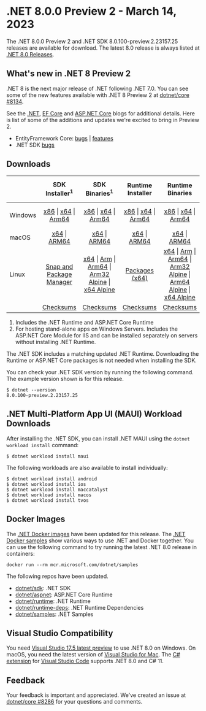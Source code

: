 # .NET 8.0.0 Preview 2 - March 14, 2023

The .NET 8.0.0 Preview 2 and .NET SDK 8.0.100-preview.2.23157.25 releases are available for download. The latest 8.0 release is always listed at [.NET 8.0 Releases](../README.md).

## What's new in .NET 8 Preview 2

.NET 8 is the next major release of .NET following .NET 7.0. You can see some of the new features available with .NET 8 Preview 2 at [dotnet/core #8134](https://github.com/dotnet/core/issues/8134).

See the [.NET][dotnet-blog], [EF Core][ef-blog] and [ASP.NET Core][aspnet-blog] blogs for additional details.
Here is list of some of the additions and updates we're excited to bring in Preview 2.

* EntityFramework Core: [bugs][ef_bugs] | [features][ef_features]
* .NET SDK [bugs][sdk_bugs]

## Downloads

|           | SDK Installer<sup>1</sup>                        | SDK Binaries<sup>1</sup>                 | Runtime Installer                                        | Runtime Binaries                                 | ASP.NET Core Runtime           |Windows Desktop Runtime          |
| --------- | :------------------------------------------:     | :----------------------:                 | :---------------------------:                            | :-------------------------:                      | :-----------------:            | :-----------------:            |
| Windows   | [x86][dotnet-sdk-win-x86.exe] \| [x64][dotnet-sdk-win-x64.exe] \| [Arm64][dotnet-sdk-win-arm64.exe] | [x86][dotnet-sdk-win-x86.zip] \| [x64][dotnet-sdk-win-x64.zip] \|  [Arm64][dotnet-sdk-win-arm64.zip] | [x86][dotnet-runtime-win-x86.exe] \| [x64][dotnet-runtime-win-x64.exe] \| [Arm64][dotnet-runtime-win-arm64.exe] | [x86][dotnet-runtime-win-x86.zip] \| [x64][dotnet-runtime-win-x64.zip] \| [Arm64][dotnet-runtime-win-arm64.zip] | [x86][aspnetcore-runtime-win-x86.exe] \| [x64][aspnetcore-runtime-win-x64.exe] \|<br/> [Hosting Bundle][dotnet-hosting-win.exe]<sup>2</sup> | [x86][windowsdesktop-runtime-win-x86.exe] \| [x64][windowsdesktop-runtime-win-x64.exe] \| [Arm64][windowsdesktop-runtime-win-arm64.exe] |
| macOS     | [x64][dotnet-sdk-osx-x64.pkg] \| [ARM64][dotnet-sdk-osx-arm64.pkg] | [x64][dotnet-sdk-osx-x64.tar.gz] \| [ARM64][dotnet-sdk-osx-arm64.tar.gz]  | [x64][dotnet-runtime-osx-x64.pkg] \| [ARM64][dotnet-runtime-osx-arm64.pkg] | [x64][dotnet-runtime-osx-x64.tar.gz] \| [ARM64][dotnet-runtime-osx-arm64.tar.gz]| [x64][aspnetcore-runtime-osx-x64.tar.gz] \| [ARM64][aspnetcore-runtime-osx-arm64.tar.gz] | - |<sup>1</sup>
| Linux     |  [Snap and Package Manager](../install-linux.md)  | [x64][dotnet-sdk-linux-x64.tar.gz] \| [Arm][dotnet-sdk-linux-arm.tar.gz]  \| [Arm64][dotnet-sdk-linux-arm64.tar.gz] \| [Arm32 Alpine][dotnet-sdk-linux-musl-arm.tar.gz]  \| [x64 Alpine][dotnet-sdk-linux-musl-x64.tar.gz] | [Packages (x64)][linux-packages] | [x64][dotnet-runtime-linux-x64.tar.gz] \| [Arm][dotnet-runtime-linux-arm.tar.gz] \| [Arm64][dotnet-runtime-linux-arm64.tar.gz] \| [Arm32 Alpine][dotnet-runtime-linux-musl-arm.tar.gz] \| [Arm64 Alpine][dotnet-runtime-linux-musl-arm64.tar.gz] \| [x64 Alpine][dotnet-runtime-linux-musl-x64.tar.gz]  | [x64][aspnetcore-runtime-linux-x64.tar.gz]<sup>1</sup>  \| [Arm][aspnetcore-runtime-linux-arm.tar.gz]<sup>1</sup> \| [Arm64][aspnetcore-runtime-linux-arm64.tar.gz]<sup>1</sup> \| [x64 Alpine][aspnetcore-runtime-linux-musl-x64.tar.gz] | - | <sup>1</sup> |
|  | [Checksums][checksums-sdk]                             | [Checksums][checksums-sdk]                                      | [Checksums][checksums-runtime]                             | [Checksums][checksums-runtime]  | [Checksums][checksums-runtime]  | [Checksums][checksums-runtime]


1. Includes the .NET Runtime and ASP.NET Core Runtime
2. For hosting stand-alone apps on Windows Servers. Includes the ASP.NET Core Module for IIS and can be installed separately on servers without installing .NET Runtime.


The .NET SDK includes a matching updated .NET Runtime. Downloading the Runtime or ASP.NET Core packages is not needed when installing the SDK.

You can check your .NET SDK version by running the following command. The example version shown is for this release.

```console
$ dotnet --version
8.0.100-preview.2.23157.25
```

## .NET Multi-Platform App UI (MAUI) Workload Downloads

 After installing the .NET SDK, you can install .NET MAUI using the `dotnet workload install` command:

 ```console
 $ dotnet workload install maui
 ```

 The following workloads are also available to install individually:

 ```console
 $ dotnet workload install android
 $ dotnet workload install ios
 $ dotnet workload install maccatalyst
 $ dotnet workload install macos
 $ dotnet workload install tvos
 ```

## Docker Images

The [.NET Docker images](https://hub.docker.com/_/microsoft-dotnet) have been updated for this release. The [.NET Docker samples](https://github.com/dotnet/dotnet-docker/blob/main/samples/README.md) show various ways to use .NET and Docker together. You can use the following command to try running the latest .NET 8.0 release in containers:

```console
docker run --rm mcr.microsoft.com/dotnet/samples
```

The following repos have been updated.

* [dotnet/sdk](https://github.com/dotnet/dotnet-docker/blob/main/README.sdk.md): .NET SDK
* [dotnet/aspnet](https://github.com/dotnet/dotnet-docker/blob/main/README.aspnet.md): ASP.NET Core Runtime
* [dotnet/runtime](https://github.com/dotnet/dotnet-docker/blob/main/README.runtime.md): .NET Runtime
* [dotnet/runtime-deps](https://github.com/dotnet/dotnet-docker/blob/main/README.runtime.md): .NET Runtime Dependencies
* [dotnet/samples](https://github.com/dotnet/dotnet-docker/blob/main/README.samples.md): .NET Samples

## Visual Studio Compatibility

You need [Visual Studio 17.5 latest preview](https://visualstudio.microsoft.com) to use .NET 8.0 on Windows. On macOS, you need the latest version of [Visual Studio for Mac](https://visualstudio.microsoft.com/vs/mac/). The [C# extension](https://code.visualstudio.com/docs/languages/dotnet) for [Visual Studio Code](https://code.visualstudio.com/) supports .NET 8.0 and C# 11.


## Feedback

Your feedback is important and appreciated. We've created an issue at [dotnet/core #8286](https://github.com/dotnet/core/issues/8286) for your questions and comments.

[blob-runtime]: https://dotnetcli.blob.core.windows.net/dotnet/Runtime/
[blob-sdk]: https://dotnetcli.blob.core.windows.net/dotnet/Sdk/
[release-notes]: 8.0.0-preview.2.md

[checksums-runtime]: https://dotnetcli.blob.core.windows.net/dotnet/checksums/8.0.0-preview.2-sha.txt
[checksums-sdk]: https://dotnetcli.blob.core.windows.net/dotnet/checksums/8.0.0-preview.2-sha.txt

[linux-install]: https://learn.microsoft.com/dotnet/core/install/linux
[dotnet-blog]:  https://devblogs.microsoft.com/dotnet/announcing-dotnet-8-preview-2
[aspnet-blog]: https://devblogs.microsoft.com/dotnet/asp-net-core-updates-in-dotnet-8-preview-2/
[ef-blog]: https://devblogs.microsoft.com/dotnet/announcing-ef8-preview-2/
[ef_bugs]: https://github.com/dotnet/efcore/issues?q=is%3Aissue+milestone%3A8.0.0-preview1+is%3Aclosed+label%3Atype-bug
[ef_features]: https://github.com/dotnet/efcore/issues?q=is%3Aissue+milestone%3A8.0.0-preview1+is%3Aclosed+label%3Atype-enhancement

[aspnet_bugs]: https://github.com/aspnet/AspNetCore/issues?q=is%3Aissue+milestone%3A8.0.0-preview1+label%3ADone+label%3Abug
[aspnet_features]: https://github.com/aspnet/AspNetCore/issues?q=is%3Aissue+milestone%3A8.0.0-preview1+label%3ADone+label%3Aenhancement
[runtime_bugs]: https://github.com/dotnet/runtime/issues?utf8=%E2%9C%93&q=is%3Aissue+milestone%3A8.0+label%3Abug+
[runtime_features]: https://github.com/dotnet/runtime/issues?q=is%3Aissue+milestone%3A8.0+label%3Aenhancement

[sdk_bugs]: https://github.com/dotnet/sdk/issues?q=is%3Aissue+is%3Aclosed+milestone%3A8.0.1xx
[linux-packages]: ../install-linux.md


[//]: # ( Runtime 8.0.0-preview.2.23128.3)
[dotnet-runtime-linux-arm.tar.gz]: https://download.visualstudio.microsoft.com/download/pr/1fe1fa52-f44f-4e97-9b80-03c91eaec094/f8c6e96815e2ea4d697b4cd5c7d09e3b/dotnet-runtime-8.0.0-preview.2.23128.3-linux-arm.tar.gz
[dotnet-runtime-linux-arm64.tar.gz]: https://download.visualstudio.microsoft.com/download/pr/31b60621-dcaf-4b89-83c6-cd9cc5657350/6a5b181b84409a029d80acc94c0387b5/dotnet-runtime-8.0.0-preview.2.23128.3-linux-arm64.tar.gz
[dotnet-runtime-linux-musl-arm.tar.gz]: https://download.visualstudio.microsoft.com/download/pr/83e2d5a9-d10c-4fb0-ba36-79ecefa276ba/1a94872fad223cf1896a3655a3a71fb5/dotnet-runtime-8.0.0-preview.2.23128.3-linux-musl-arm.tar.gz
[dotnet-runtime-linux-musl-arm64.tar.gz]: https://download.visualstudio.microsoft.com/download/pr/e2fc9e6f-b989-4fa3-be19-4bb241196f51/5fe0d03193b94d66cebcbb34908f0726/dotnet-runtime-8.0.0-preview.2.23128.3-linux-musl-arm64.tar.gz
[dotnet-runtime-linux-musl-x64.tar.gz]: https://download.visualstudio.microsoft.com/download/pr/5967473b-a9ac-48e7-bc55-6d29d08c2561/8363715ad3db857ebe94b2296bc8b8dd/dotnet-runtime-8.0.0-preview.2.23128.3-linux-musl-x64.tar.gz
[dotnet-runtime-linux-x64.tar.gz]: https://download.visualstudio.microsoft.com/download/pr/f74940ab-c6c8-4464-8a4d-a1149a9dc965/c774b22355f65c13101937cbd2a79071/dotnet-runtime-8.0.0-preview.2.23128.3-linux-x64.tar.gz
[dotnet-runtime-osx-arm64.pkg]: https://download.visualstudio.microsoft.com/download/pr/e6a7dd4d-46c5-4ad2-9512-e2759a6796fe/f4b996a2a5c33c548d03b80d5f5226a2/dotnet-runtime-8.0.0-preview.2.23128.3-osx-arm64.pkg
[dotnet-runtime-osx-arm64.tar.gz]: https://download.visualstudio.microsoft.com/download/pr/6651d249-9e3a-4726-9733-76307787c213/445ad516907a2939a3da383501e51cfe/dotnet-runtime-8.0.0-preview.2.23128.3-osx-arm64.tar.gz
[dotnet-runtime-osx-x64.pkg]: https://download.visualstudio.microsoft.com/download/pr/94271da7-60cd-435c-b273-c03c3b866ac4/9f3612d079ced4b017aec3e917a3fb45/dotnet-runtime-8.0.0-preview.2.23128.3-osx-x64.pkg
[dotnet-runtime-osx-x64.tar.gz]: https://download.visualstudio.microsoft.com/download/pr/79a747b1-a7b8-432f-a641-fdc528f4d885/242cab0619683336965c964038e57ff7/dotnet-runtime-8.0.0-preview.2.23128.3-osx-x64.tar.gz
[dotnet-runtime-win-arm64.exe]: https://download.visualstudio.microsoft.com/download/pr/46991efb-2af2-4c02-82f3-ec023db2e7ea/c77a545c316ce63e88621bdf30cfb939/dotnet-runtime-8.0.0-preview.2.23128.3-win-arm64.exe
[dotnet-runtime-win-arm64.zip]: https://download.visualstudio.microsoft.com/download/pr/f988fdd3-2f90-4222-847e-0d9cc55ca314/b4bee913b5570e3c82c74b0d41554f8b/dotnet-runtime-8.0.0-preview.2.23128.3-win-arm64.zip
[dotnet-runtime-win-x64.exe]: https://download.visualstudio.microsoft.com/download/pr/207e554d-fbf1-4238-a4b5-087425a29f51/8daf5a8c93f93b95e044cbb6b393bc3c/dotnet-runtime-8.0.0-preview.2.23128.3-win-x64.exe
[dotnet-runtime-win-x64.zip]: https://download.visualstudio.microsoft.com/download/pr/7fbb862a-d582-4d1e-a6e6-67a69e1822af/baff37166c711b1242b8984a898088ba/dotnet-runtime-8.0.0-preview.2.23128.3-win-x64.zip
[dotnet-runtime-win-x86.exe]: https://download.visualstudio.microsoft.com/download/pr/c9178525-9791-47a3-8195-aed3e97884e4/07198c92dc8744cc9dc249c241e01ed0/dotnet-runtime-8.0.0-preview.2.23128.3-win-x86.exe
[dotnet-runtime-win-x86.zip]: https://download.visualstudio.microsoft.com/download/pr/3c3735db-0143-4999-a28e-b1500ed60057/fd6fefa4583e6324762ad1299cdeab6a/dotnet-runtime-8.0.0-preview.2.23128.3-win-x86.zip

[//]: # ( WindowsDesktop 8.0.0-preview.2.23128.5)
[windowsdesktop-runtime-win-arm64.exe]: https://download.visualstudio.microsoft.com/download/pr/7719c1f6-0a3c-4639-88b9-68d9fa7ad6b6/3e0ae6d7eb42cfded0b243f66f6bd60b/windowsdesktop-runtime-8.0.0-preview.2.23128.5-win-arm64.exe
[windowsdesktop-runtime-win-arm64.zip]: https://download.visualstudio.microsoft.com/download/pr/f9c1a74b-a647-477d-96bd-a138ece231df/371d2c9c8ad603903367a2623c15845f/windowsdesktop-runtime-8.0.0-preview.2.23128.5-win-arm64.zip
[windowsdesktop-runtime-win-x64.exe]: https://download.visualstudio.microsoft.com/download/pr/fbf2b09d-94c1-4dc8-909c-b586d263a633/1b55ad91c53b45a3705f6fa271b5753d/windowsdesktop-runtime-8.0.0-preview.2.23128.5-win-x64.exe
[windowsdesktop-runtime-win-x64.zip]: https://download.visualstudio.microsoft.com/download/pr/6e9f9d07-7d1e-43f5-bbe4-bd5d59739733/9663e9b1fffe20978c7a74dc01276e9e/windowsdesktop-runtime-8.0.0-preview.2.23128.5-win-x64.zip
[windowsdesktop-runtime-win-x86.exe]: https://download.visualstudio.microsoft.com/download/pr/9ac13759-6661-4d3b-910d-81b922ca3290/34729748c5fb074fcdf9876dd8fa0498/windowsdesktop-runtime-8.0.0-preview.2.23128.5-win-x86.exe
[windowsdesktop-runtime-win-x86.zip]: https://download.visualstudio.microsoft.com/download/pr/44bcefee-91fa-46a6-82c3-6d1b8efe1741/83034a3c41294cc40a34e0dad5619c72/windowsdesktop-runtime-8.0.0-preview.2.23128.5-win-x86.zip

[//]: # ( ASP 8.0.0-preview.2.23153.2)
[aspnetcore-runtime-linux-arm.tar.gz]: https://download.visualstudio.microsoft.com/download/pr/ac41f19c-570a-4fcb-bcef-0fce300429ee/462d353178f0551e92f0f480d34a0812/aspnetcore-runtime-8.0.0-preview.2.23153.2-linux-arm.tar.gz
[aspnetcore-runtime-linux-arm64.tar.gz]: https://download.visualstudio.microsoft.com/download/pr/87c69e56-17b4-4346-995d-14242e2ec5bb/b656ba5e42d9d96ba065a4d0f971590b/aspnetcore-runtime-8.0.0-preview.2.23153.2-linux-arm64.tar.gz
[aspnetcore-runtime-linux-musl-arm.tar.gz]: https://download.visualstudio.microsoft.com/download/pr/7bbbd453-d4d8-4b59-ba02-5003d55bba07/a1f898e34226cb6fb7dcac8cc686dbe8/aspnetcore-runtime-8.0.0-preview.2.23153.2-linux-musl-arm.tar.gz
[aspnetcore-runtime-linux-musl-arm64.tar.gz]: https://download.visualstudio.microsoft.com/download/pr/4c12892a-4978-4f31-a5db-8d3d61332199/16428bd7f55d2c84d2a922405283ecf1/aspnetcore-runtime-8.0.0-preview.2.23153.2-linux-musl-arm64.tar.gz
[aspnetcore-runtime-linux-musl-x64.tar.gz]: https://download.visualstudio.microsoft.com/download/pr/57b321b0-2e26-42b7-a8ac-51d02bf166a3/6002ae90405d0afd8674ee5225961db5/aspnetcore-runtime-8.0.0-preview.2.23153.2-linux-musl-x64.tar.gz
[aspnetcore-runtime-linux-x64.tar.gz]: https://download.visualstudio.microsoft.com/download/pr/930d8abc-009c-47c8-97cc-4c61ca7a74ef/7a116b9554c6db0d84f53937f89d5240/aspnetcore-runtime-8.0.0-preview.2.23153.2-linux-x64.tar.gz
[aspnetcore-runtime-osx-arm64.tar.gz]: https://download.visualstudio.microsoft.com/download/pr/af525c46-4f32-4fb6-9435-522cb5f6b8e5/2323948790b195eebccfa5121d434e74/aspnetcore-runtime-8.0.0-preview.2.23153.2-osx-arm64.tar.gz
[aspnetcore-runtime-osx-x64.tar.gz]: https://download.visualstudio.microsoft.com/download/pr/8bf4989d-9696-45f8-af31-afd2a7fc5ca9/0892caa5dcc0ee2b342d85963610fe15/aspnetcore-runtime-8.0.0-preview.2.23153.2-osx-x64.tar.gz
[aspnetcore-runtime-win-arm64.zip]: https://download.visualstudio.microsoft.com/download/pr/0a1a518b-3ce4-4b69-a9dc-793760104a1c/cd3b44f49739c57b3e0ee0854ee3c54a/aspnetcore-runtime-8.0.0-preview.2.23153.2-win-arm64.zip
[aspnetcore-runtime-win-x64.exe]: https://download.visualstudio.microsoft.com/download/pr/b3979a0b-35a9-4f3e-9cdc-7049d333005c/4d47b2f55a3974c93462c715f46384cf/aspnetcore-runtime-8.0.0-preview.2.23153.2-win-x64.exe
[aspnetcore-runtime-win-x64.zip]: https://download.visualstudio.microsoft.com/download/pr/9d45b8bf-f308-4c68-9b76-07f612c66add/59cdbd09d2e49fea0ec7b798ce59121f/aspnetcore-runtime-8.0.0-preview.2.23153.2-win-x64.zip
[aspnetcore-runtime-win-x86.exe]: https://download.visualstudio.microsoft.com/download/pr/9c77d920-9a7e-400f-bbd2-7062857b4481/8ec60d90333399f857b9e1b18e42ee8e/aspnetcore-runtime-8.0.0-preview.2.23153.2-win-x86.exe
[aspnetcore-runtime-win-x86.zip]: https://download.visualstudio.microsoft.com/download/pr/94b02d11-90e9-41f8-8dd1-e9b1551c2596/f955ed50c422a27cb1e076020e5b2473/aspnetcore-runtime-8.0.0-preview.2.23153.2-win-x86.zip
[dotnet-hosting-win.exe]: https://download.visualstudio.microsoft.com/download/pr/09af9a4b-7cd4-425e-b9ce-25579faaf528/99930a6816270440fee1268a6652cb34/dotnet-hosting-8.0.0-preview.2.23153.2-win.exe

[//]: # ( SDK 8.0.100-preview.2.23157.25)
[dotnet-sdk-linux-arm.tar.gz]: https://download.visualstudio.microsoft.com/download/pr/ba3b846b-fe26-4797-bfb6-3a2a611943af/4f97df1d2f5886b30809dfc3144111f6/dotnet-sdk-8.0.100-preview.2.23157.25-linux-arm.tar.gz
[dotnet-sdk-linux-arm64.tar.gz]: https://download.visualstudio.microsoft.com/download/pr/5ca09c3e-e6c0-4ea2-bc1c-371cc4d0b79a/f05e4e38788662b2e226bf75569e42aa/dotnet-sdk-8.0.100-preview.2.23157.25-linux-arm64.tar.gz
[dotnet-sdk-linux-musl-arm.tar.gz]: https://download.visualstudio.microsoft.com/download/pr/fbe6986c-d1a2-47be-b479-9adf9001ba15/d789b0f1421729f0a62ee3360184eaaf/dotnet-sdk-8.0.100-preview.2.23157.25-linux-musl-arm.tar.gz
[dotnet-sdk-linux-musl-arm64.tar.gz]: https://download.visualstudio.microsoft.com/download/pr/320c9224-81a3-4726-bdc6-88adb8391ec4/b1073d8f721ab4131892263b82f85529/dotnet-sdk-8.0.100-preview.2.23157.25-linux-musl-arm64.tar.gz
[dotnet-sdk-linux-musl-x64.tar.gz]: https://download.visualstudio.microsoft.com/download/pr/3394d9eb-aac2-4f47-b98b-94c0c89669d6/ebf994a7e8ac6e1c67ae2acccc6ed5c3/dotnet-sdk-8.0.100-preview.2.23157.25-linux-musl-x64.tar.gz
[dotnet-sdk-linux-x64.tar.gz]: https://download.visualstudio.microsoft.com/download/pr/a042ab5b-f160-4621-ac14-77be759167d7/373e6e8ae9381ffc1ba853bb6542d55c/dotnet-sdk-8.0.100-preview.2.23157.25-linux-x64.tar.gz
[dotnet-sdk-osx-arm64.pkg]: https://download.visualstudio.microsoft.com/download/pr/9bb7054e-4547-4021-b46f-edee2428b10d/1dbe4945aabec0cd9c8b15080ec98b37/dotnet-sdk-8.0.100-preview.2.23157.25-osx-arm64.pkg
[dotnet-sdk-osx-arm64.tar.gz]: https://download.visualstudio.microsoft.com/download/pr/62c49e14-4f0a-4698-aa08-8d77d383fa8f/909bb059d035324ddc2e8a8fdb77a01e/dotnet-sdk-8.0.100-preview.2.23157.25-osx-arm64.tar.gz
[dotnet-sdk-osx-x64.pkg]: https://download.visualstudio.microsoft.com/download/pr/d22c5e44-5ddc-41c2-bc23-cc7cbf7bed72/25e24c6de0c41648965533073cfba2c2/dotnet-sdk-8.0.100-preview.2.23157.25-osx-x64.pkg
[dotnet-sdk-osx-x64.tar.gz]: https://download.visualstudio.microsoft.com/download/pr/6a390a1a-2d50-4ea3-a5f7-0a945b30a436/1968bbba00d7c4a3d2f0b8d13002d77e/dotnet-sdk-8.0.100-preview.2.23157.25-osx-x64.tar.gz
[dotnet-sdk-win-arm64.exe]: https://download.visualstudio.microsoft.com/download/pr/c53014ba-5042-472f-bba4-0132cb9af3bd/88871b19317e841753a69f693ccbee91/dotnet-sdk-8.0.100-preview.2.23157.25-win-arm64.exe
[dotnet-sdk-win-arm64.zip]: https://download.visualstudio.microsoft.com/download/pr/79a658c6-b6aa-4c02-9e63-77c153b809d6/6425c500ef3be2bb958f9fbe4ee06917/dotnet-sdk-8.0.100-preview.2.23157.25-win-arm64.zip
[dotnet-sdk-win-x64.exe]: https://download.visualstudio.microsoft.com/download/pr/324e1250-4406-4e9e-ab37-c44c7f584e1f/ebb40cc17c3f757386a90f9499cf0d93/dotnet-sdk-8.0.100-preview.2.23157.25-win-x64.exe
[dotnet-sdk-win-x64.zip]: https://download.visualstudio.microsoft.com/download/pr/42e8780b-d8eb-4c1e-b8d6-ab7b44d5e273/a7b8f51ea935fdee14c871a3d1b11001/dotnet-sdk-8.0.100-preview.2.23157.25-win-x64.zip
[dotnet-sdk-win-x86.exe]: https://download.visualstudio.microsoft.com/download/pr/cb781990-a87b-40ab-a4d0-42c8ea899be1/39cf83e15e54c382658f9c8334994bbd/dotnet-sdk-8.0.100-preview.2.23157.25-win-x86.exe
[dotnet-sdk-win-x86.zip]: https://download.visualstudio.microsoft.com/download/pr/24c994d9-faf9-4222-a9a2-843390f22a50/4898b52495aaff3b76181d919c185bbb/dotnet-sdk-8.0.100-preview.2.23157.25-win-x86.zip
